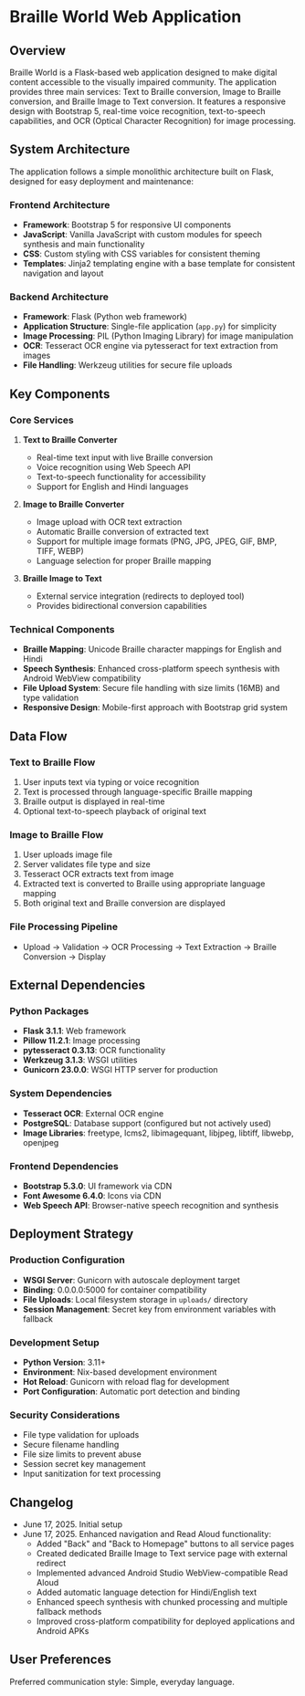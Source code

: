 # Braille World Web Application

## Overview

Braille World is a Flask-based web application designed to make digital content accessible to the visually impaired community. The application provides three main services: Text to Braille conversion, Image to Braille conversion, and Braille Image to Text conversion. It features a responsive design with Bootstrap 5, real-time voice recognition, text-to-speech capabilities, and OCR (Optical Character Recognition) for image processing.

## System Architecture

The application follows a simple monolithic architecture built on Flask, designed for easy deployment and maintenance:

### Frontend Architecture
- **Framework**: Bootstrap 5 for responsive UI components
- **JavaScript**: Vanilla JavaScript with custom modules for speech synthesis and main functionality
- **CSS**: Custom styling with CSS variables for consistent theming
- **Templates**: Jinja2 templating engine with a base template for consistent navigation and layout

### Backend Architecture
- **Framework**: Flask (Python web framework)
- **Application Structure**: Single-file application (`app.py`) for simplicity
- **Image Processing**: PIL (Python Imaging Library) for image manipulation
- **OCR**: Tesseract OCR engine via pytesseract for text extraction from images
- **File Handling**: Werkzeug utilities for secure file uploads

## Key Components

### Core Services
1. **Text to Braille Converter**
   - Real-time text input with live Braille conversion
   - Voice recognition using Web Speech API
   - Text-to-speech functionality for accessibility
   - Support for English and Hindi languages

2. **Image to Braille Converter**
   - Image upload with OCR text extraction
   - Automatic Braille conversion of extracted text
   - Support for multiple image formats (PNG, JPG, JPEG, GIF, BMP, TIFF, WEBP)
   - Language selection for proper Braille mapping

3. **Braille Image to Text**
   - External service integration (redirects to deployed tool)
   - Provides bidirectional conversion capabilities

### Technical Components
- **Braille Mapping**: Unicode Braille character mappings for English and Hindi
- **Speech Synthesis**: Enhanced cross-platform speech synthesis with Android WebView compatibility
- **File Upload System**: Secure file handling with size limits (16MB) and type validation
- **Responsive Design**: Mobile-first approach with Bootstrap grid system

## Data Flow

### Text to Braille Flow
1. User inputs text via typing or voice recognition
2. Text is processed through language-specific Braille mapping
3. Braille output is displayed in real-time
4. Optional text-to-speech playback of original text

### Image to Braille Flow
1. User uploads image file
2. Server validates file type and size
3. Tesseract OCR extracts text from image
4. Extracted text is converted to Braille using appropriate language mapping
5. Both original text and Braille conversion are displayed

### File Processing Pipeline
- Upload → Validation → OCR Processing → Text Extraction → Braille Conversion → Display

## External Dependencies

### Python Packages
- **Flask 3.1.1**: Web framework
- **Pillow 11.2.1**: Image processing
- **pytesseract 0.3.13**: OCR functionality
- **Werkzeug 3.1.3**: WSGI utilities
- **Gunicorn 23.0.0**: WSGI HTTP server for production

### System Dependencies
- **Tesseract OCR**: External OCR engine
- **PostgreSQL**: Database support (configured but not actively used)
- **Image Libraries**: freetype, lcms2, libimagequant, libjpeg, libtiff, libwebp, openjpeg

### Frontend Dependencies
- **Bootstrap 5.3.0**: UI framework via CDN
- **Font Awesome 6.4.0**: Icons via CDN
- **Web Speech API**: Browser-native speech recognition and synthesis

## Deployment Strategy

### Production Configuration
- **WSGI Server**: Gunicorn with autoscale deployment target
- **Binding**: 0.0.0.0:5000 for container compatibility
- **File Uploads**: Local filesystem storage in `uploads/` directory
- **Session Management**: Secret key from environment variables with fallback

### Development Setup
- **Python Version**: 3.11+
- **Environment**: Nix-based development environment
- **Hot Reload**: Gunicorn with reload flag for development
- **Port Configuration**: Automatic port detection and binding

### Security Considerations
- File type validation for uploads
- Secure filename handling
- File size limits to prevent abuse
- Session secret key management
- Input sanitization for text processing

## Changelog

- June 17, 2025. Initial setup
- June 17, 2025. Enhanced navigation and Read Aloud functionality:
  - Added "Back" and "Back to Homepage" buttons to all service pages
  - Created dedicated Braille Image to Text service page with external redirect
  - Implemented advanced Android Studio WebView-compatible Read Aloud
  - Added automatic language detection for Hindi/English text
  - Enhanced speech synthesis with chunked processing and multiple fallback methods
  - Improved cross-platform compatibility for deployed applications and Android APKs

## User Preferences

Preferred communication style: Simple, everyday language.